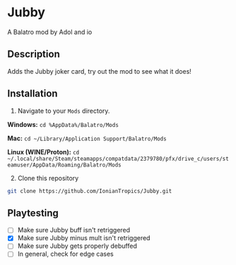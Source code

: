 # Jubby

A Balatro mod by Adol and io

## Description

Adds the Jubby joker card, try out the mod to see what it does!

## Installation

 1. Navigate to your `Mods` directory.

**Windows:** `cd %AppData%/Balatro/Mods`

**Mac:** `cd ~/Library/Application Support/Balatro/Mods`

**Linux (WINE/Proton):** `cd ~/.local/share/Steam/steamapps/compatdata/2379780/pfx/drive_c/users/steamuser/AppData/Roaming/Balatro/Mods`

 2. Clone this repository

```sh
git clone https://github.com/IonianTropics/Jubby.git
```

## Playtesting

 - [ ] Make sure Jubby buff isn't retriggered
 - [x] Make sure Jubby minus mult isn't retriggered
 - [ ] Make sure Jubby gets properly debuffed
 - [ ] In general, check for edge cases
